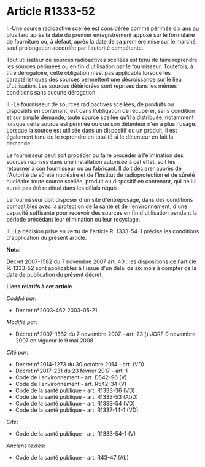 # Article R1333-52

I.-Une source radioactive scellée est considérée comme périmée dix ans au plus tard après la date du premier enregistrement
apposé sur le formulaire de fourniture ou, à défaut, après la date de sa première mise sur le marché, sauf prolongation
accordée par l'autorité compétente. 

Tout utilisateur de sources radioactives scellées est tenu de faire reprendre les sources périmées ou en fin d'utilisation
par le fournisseur. Toutefois, à titre dérogatoire, cette obligation n'est pas applicable lorsque les caractéristiques des
sources permettent une décroissance sur le lieu d'utilisation. Les sources détériorées sont reprises dans les mêmes
conditions sans aucune dérogation. 

II.-Le fournisseur de sources radioactives scellées, de produits ou dispositifs en contenant, est dans l'obligation de
récupérer, sans condition et sur simple demande, toute source scellée qu'il a distribuée, notamment lorsque cette source est
périmée ou que son détenteur n'en a plus l'usage. Lorsque la source est utilisée dans un dispositif ou un produit, il est
également tenu de le reprendre en totalité si le détenteur en fait la demande. 

Le fournisseur peut soit procéder ou faire procéder à l'élimination des sources reprises dans une installation autorisée à
cet effet, soit les retourner à son fournisseur ou au fabricant. Il doit déclarer auprès de l'Autorité de sûreté nucléaire et
de l'Institut de radioprotection et de sûreté nucléaire toute source scellée, produit ou dispositif en contenant, qui ne lui
aurait pas été restitué dans les délais requis. 

Le fournisseur doit disposer d'un site d'entreposage, dans des conditions compatibles avec la protection de la santé et de
l'environnement, d'une capacité suffisante pour recevoir des sources en fin d'utilisation pendant la période précédant leur
élimination ou leur recyclage. 

III.-La décision prise en vertu de l'article R. 1333-54-1 précise les conditions d'application du présent article.

**Nota:**

Décret 2007-1582 du 7 novembre 2007 art. 40 : les dispositions de l'article R. 1333-52 sont applicables à l'issue d'un délai
de six mois à compter de la date de publication du présent décret.

**Liens relatifs à cet article**

_Codifié par_:

  - Décret n°2003-462 2003-05-21

_Modifié par_:

  - Décret n°2007-1582 du 7 novembre 2007 - art. 23 () JORF 9 novembre 2007 en vigueur le 9 mai 2008

_Cité par_:

  - Décret n°2014-1273 du 30 octobre 2014 - art. (VD)
  - Décret n°2017-231 du 23 février 2017 - art. 1
  - Code de l'environnement - art. D542-96 (V)
  - Code de l'environnement - art. R542-34 (V)
  - Code de la santé publique - art. R1333-36 (VD)
  - Code de la santé publique - art. R1333-53 (AbD)
  - Code de la santé publique - art. R1333-54 (VD)
  - Code de la santé publique - art. R1337-14-1 (VD)

_Cite_:

  - Code de la santé publique - art. R1333-54-1 (V)

_Anciens textes_:

  - Code de la santé publique - art. R43-47 (Ab)
